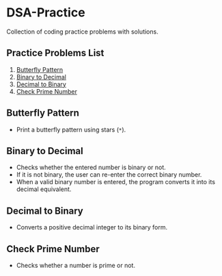 # DSA-Practice
Collection of coding practice problems with solutions.

## Practice Problems List
1. [Butterfly Pattern](#butterfly-pattern)
2. [Binary to Decimal](#binary-to-decimal)
3. [Decimal to Binary](#decimal-to-binary)
4. [Check Prime Number](#check-prime-number)

## Butterfly Pattern
* Print a butterfly pattern using stars (`*`).

## Binary to Decimal
* Checks whether the entered number is binary or not.
*  If it is not binary, the user can re-enter the correct binary number.
* When a valid binary number is entered, the program converts it into its decimal equivalent.

## Decimal to Binary
* Converts a positive decimal integer to its binary form.

## Check Prime Number
* Checks whether a number is prime or not.
